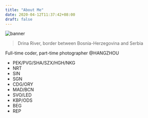 ```yaml
---
title: "About Me"
date: 2020-04-12T11:37:42+08:00
draft: false
---
```


![banner](https://gw.alipayobjects.com/zos/antfincdn/oCf%26nwiV%26R/XQARE1908-small.jpg)
> Drina River, border between Bosnia-Herzegovina and Serbia

Full-time coder, part-time photographer @HANGZHOU

- PEK/PVG/SHA/SZX/HGH/NKG
- NRT
- SIN
- SGN
- CDG/ORY
- MAD/BCN
- SVO/LED
- KBP/ODS
- BEG
- REP

